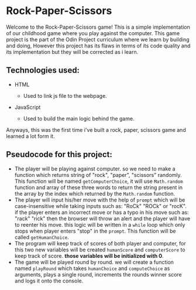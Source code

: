 # Rock-Paper-Scissors

Welcome to the Rock-Paper-Scissors game! This is a simple implementation of our childhood game where you play against the computer. This game project is the part of the Odin Project curriculum where we learn by building and doing, However this project has its flaws in terms of its code quality and its implementation but they will be corrected as i learn.

## Technologies used:

- HTML

  - Used to link js file to the webpage.

- JavaScript
  - Used to build the main logic behind the game.

Anyways, this was the first time i've built a rock, paper, scissors game and learned a lot form it.

## Pseudocode for this project:

- The player will be playing against computer. so we need to make a function which returns string of "rock", "paper", "scissors" randomly. This function will be named `getComputerChoice`, it will use `Math.random` function and array of these three words to return the string present in the array by the index which returned by the `Math.random` function.
- The player will input his/her move with the help of `prompt` which will be case-insensitive while taking inputs such as: "RoCk" "ROCk" or "rocK". if the player enters an incorrect move or has a typo in his move such as: "rack" "rick" then the browser will throw an alert and the player will have to reenter his move. this logic will be written in a `while` loop which only stops when player enters "stop" in the `prompt`. This function will be called `getHumanChoice`.
- The program will keep track of scores of both player and computer, for this two new variables will be created `humanScore` and `computerScore` to keep track of score. **those variables will be initialized with 0**.
- The game will be played round by round. we will create a function named `playRound` which takes `humanChoice` and `computeChoice` as arguments, plays a single round, increments the rounds winner score and logs it onto the console.
